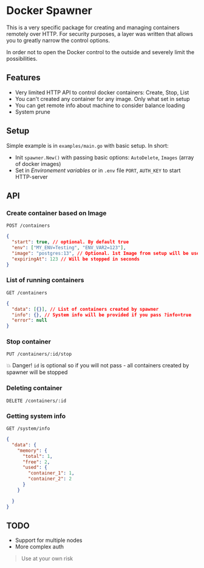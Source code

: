 # Docker Spawner 

This is a very specific package for creating and managing containers remotely over HTTP.
For security purposes, a layer was written that allows you to greatly narrow the control options.

In order not to open the Docker control to the outside and severely limit the possibilities.

## Features

* Very limited HTTP API to control docker containers: Create, Stop, List
* You can't created any container for any image. Only what set in setup
* You can get remote info about machine to consider balance loading
* System prune 

## Setup

Simple example is in `examples/main.go` with basic setup.
In short: 
* Init `spawner.New()` with passing basic options: `AutoDelete`, `Images` (array of docker images)
* Set in *Environement variables* or in `.env` file `PORT`, `AUTH_KEY` to start HTTP-server

## API

### Create container based on Image

`POST /containers`

```json
{
  "start": true, // optional. By default true
  "env": ["MY_ENV=Testing", "ENV_VAR2=123"],
  "image": "postgres:13", // Optional. 1st Image from setup will be used
  "expiringAt": 123 // Will be stopped in seconds
}
```

### List of running containers

`GET /containers`

```json
{
  "data": [{}], // List of containers created by spawner
  "info": {}, // System info will be provided if you pass ?info=true
  "error": null
}
```

### Stop container

`PUT /containers/:id/stop`

💥 Danger! `id` is optional so if you will not pass - all containers created by spawner will be stopped

### Deleting container

`DELETE /containers/:id`

### Getting system info

`GET /system/info`

```json
{
  "data": {
    "memory": {
      "total": 1,
      "free": 2,
      "used": {
        "container_1": 1,
        "container_2": 2
      }
    }

  }
}
```

## TODO

* Support for multiple nodes
* More complex auth

> Use at your own risk